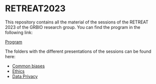 # RETREAT2023

This repository contains all the material of the sessions of the RETREAT 2023 of the GRBIO research group. You can find the program in the following link:

[Program](https://github.com/GRBio/RETREAT2023/blob/main/Programa%20RETREAT%202023.pdf)

The folders with the different presentations of the sessions can be found here:

- [Common biases](https://github.com/GRBio/RETREAT2023/tree/main/Common%20biases)
- [Ethics](https://github.com/GRBio/RETREAT2023/tree/main/Etichs)
- [Data Privacy](https://github.com/GRBio/RETREAT2023/tree/main/Data%20Privacy)
